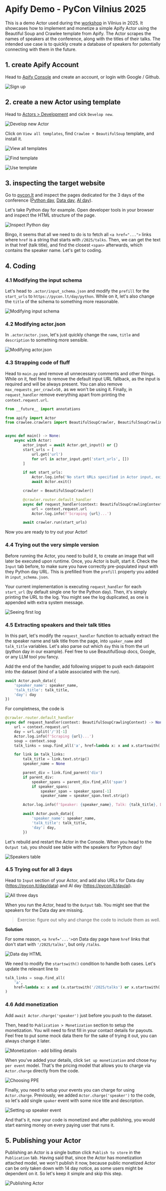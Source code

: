 # Apify Demo - PyCon Vilnius 2025

This is a demo Actor used during the [workshop](https://pycon.lt/talks/LAG8AJ) in Vilnius in 2025. It showcases how to implement and monetize a simple Apify Actor using the Beautiful Soup and Crawlee template from Apify. The Actor scrapes the names of speakers at the conference, along with the titles of their talks. The intended use case is to quickly create a database of speakers for potentially connecting with them in the future.

## 1. create Apify Account
Head to [Apify Console](https://console.apify.com/sign-up) and create an account, or login with Google / Github.

![Sign up](images/1_signup.png)

## 2. create a new Actor using template
Head to [Actors > Development](https://console.apify.com/actors/development/my-actors) and cick `Develop new`.

![Develop new Actor](images/2a_develop_new.png)

Click on `View all templates`, find `Crawlee + BeautifulSoup` template, and install it.

![View all templates](images/2b_view_all_templates.png)

![Find template](images/2c_find_template.png)

![Use template](images/2d_use_template.png)

## 3. inspecting the target website
Go to [pycon.lt](https://pycon.lt/) and inspect the pages dedicated for the 3 days of the conference ([Python day](https://pycon.lt/day/python), [Data day](https://pycon.lt/day/data), [AI day](https://pycon.lt/day/ai)).

Let's take Python day for example. Open developer tools in your browser and inspect the HTML structure of the page.

![Inspect Python day](images/3_inspect_page_python_day.png)

Bingo, it seems that all we need to do is to fetch all `<a href="...">` links where `href` is a string that starts with `/2025/talks`. Then, we can get the text in that href (talk title), and find the closest `<span>` afterwards, which contains the speaker name. Let's get to coding.

## 4. Coding
### 4.1 Modifying the input schema
Let's head to `.actor/input_schema.json` and modify the `prefill` for the `start_urls` to `https://pycon.lt/day/python`. While on it, let's also change the `title` of the schema to something more reasonable.

![Modifying input schema](images/4a_modifying_input_schema.png)

### 4.2 Modifying actor.json
In `.actor/actor.json`, let's just quickly change the `name`, `title` and `description` to something more sensible.

![Modifying actor.json](images/4b_modifying_actor_json.png)

### 4.3 Strapping code of fluff
Head to `main.py` and remove all unnecessary comments and other things. While on it, feel free to remove the default input URL fallback, as the input is required and will be always present. You can also remove `max_requests_per_crawl=50,` as we won't be using it. Finally, in `request_handler` remove everything apart from printing the `context.request.url`.

```python
from __future__ import annotations

from apify import Actor
from crawlee.crawlers import BeautifulSoupCrawler, BeautifulSoupCrawlingContext


async def main() -> None:
    async with Actor:
        actor_input = await Actor.get_input() or {}
        start_urls = [
            url.get('url')
            for url in actor_input.get('start_urls', [])
        ]

        if not start_urls:
            Actor.log.info('No start URLs specified in Actor input, exiting...')
            await Actor.exit()

        crawler = BeautifulSoupCrawler()

        @crawler.router.default_handler
        async def request_handler(context: BeautifulSoupCrawlingContext) -> None:
            url = context.request.url
            Actor.log.info(f'Scraping {url}...')

        await crawler.run(start_urls)
```

Now you are ready to try out your Actor!

### 4.4 Trying out the very simple version
Before running the Actor, you need to build it, to create an image that will later be executed upon runtime. Once, you Actor is built, start it. Check the `Input` tab before, to make sure you have correctly pre-populated input with they Python day URL. This is prefilled from the `prefill` property you added in `input_schema.json`.

Your current implementation is executing `request_handler` for each `start_url` (by default single one for the Python day). Then, it's simply printing the URL to the log. You might see the log duplicated, as one is appended with extra system message.

![Seeing first log](images/4d_seeing_first_log.png)

### 4.5 Extracting speakers and their talk titles
In this part, let's modify the `request_handler` function to actually extract the the speaker name and talk title from the page, into `spaker_name` and `talk_title` variables. Let's also parse out which `day` this is from the url (python day in our example). Feel free to use BeautifulSoup docs, Google, or any LLM tool you fancy.

Add the end of the handler, add following snippet to push each datapoint into the dataset (kind of a table associated with the run). 
```python
await Actor.push_data({
    'speaker_name': speaker_name,
    'talk_title': talk_title,
    'day': day
})
```

For completness, the code is
```python
@crawler.router.default_handler
async def request_handler(context: BeautifulSoupCrawlingContext) -> None:
    url = context.request.url
    day = url.split('/')[-1]
    Actor.log.info(f'Scraping {url}...')
    soup = context.soup
    talk_links = soup.find_all('a', href=lambda x: x and x.startswith('/2025/talks'))

    for link in talk_links:
        talk_title = link.text.strip()
        speaker_name = None

        parent_div = link.find_parent('div')
        if parent_div:
            speaker_spans = parent_div.find_all('span')
            if speaker_spans:
                speaker_span = speaker_spans[-1]
                speaker_name = speaker_span.text.strip()

        Actor.log.info(f'Speaker: {speaker_name}, Talk: {talk_title}, Day: {day}')

        await Actor.push_data({
            'speaker_name': speaker_name,
            'talk_title': talk_title,
            'day': day,
        })
```

Let's rebuild and restart the Actor in the Console. When you head to the `Output tab`, you should see table with the speakers for Python day!

![Speakers table](images/4e_speakers_table.png)

### 4.5 Trying out for all 3 days
Head to `Input` section of your Actor, and add also URLs for Data day (https://pycon.lt/day/data) and AI day (https://pycon.lt/day/ai).

![All three days](images/4f_trying_all_three_days.png)

When you run the Actor, head to the `Output` tab. You might see that the speakers for the Data day are missing.

> Exercise: figure out why and change the code to include them as well.

**Solution**

For some reason, `<a href='...'>`on Data day page have `href` links that don't start with `'/2025/talks'`, but only `/talks`.


![Data day HTML](images/4g_data_day_data_inconsistency.png)

We need to modify the `startswith()` condition to handle both cases. Let's update the relevant line to
```python
talk_links = soup.find_all(
    'a',
    href=lambda x: x and (x.startswith('/2025/talks') or x.startswith('/talks/'))
)
```

### 4.6 Add monetization
Add `await Actor.charge('speaker')` just before you push to the dataset.

Then, head to `Publication > Monetization` section to setup the monetization. You will need to first fill in your contact details for payouts. Feel free to put some mock data there for the sake of trying it out, you can always change it later.

![Monetization - add billing details](images/4h_monetization_1.png)

When you've added your details, click `Set up monetization` and chose `Pay per event` model. That's the pricing model that allows you to charge via `Actor.charge` directly from the code.

![Choosing PPE](images/4h_monetization_2.png)

Finally, you need to setup your events you can charge for using `Actor.charge`. Previously, we added `Actor.charge('speaker')` to the code, so let's add single `spaker` event with some nice title and description.

![Setting up speaker event](images/4h_monetization_3.png)

And that's it, now your code is monetized and after publishing, you would start earning money on every paying user that runs it.


## 5. Publishing your Actor
Publishing an Actor is a single button click `Publish to store` in the `Publication` tab. Having said that, since the Actor has monetization attached model, we won't publish it now, because public monetized Actor can be only taken down with 14 day notice, as some users might be dependent on it. So let's keep it simple and skip this step.

![Publishing Actor](images/5_publish.png)
